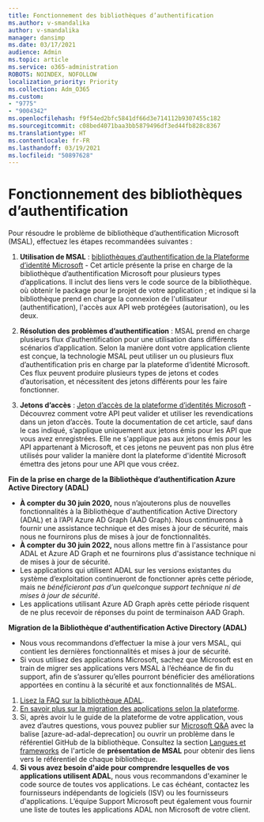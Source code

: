 ```yaml
---
title: Fonctionnement des bibliothèques d’authentification
ms.author: v-smandalika
author: v-smandalika
manager: dansimp
ms.date: 03/17/2021
audience: Admin
ms.topic: article
ms.service: o365-administration
ROBOTS: NOINDEX, NOFOLLOW
localization_priority: Priority
ms.collection: Adm_O365
ms.custom:
- "9775"
- "9004342"
ms.openlocfilehash: f9f54ed2bfc5841df66d3e714112b9307455c182
ms.sourcegitcommit: c08bed4071baa3bb5879496df3ed44fb828c8367
ms.translationtype: HT
ms.contentlocale: fr-FR
ms.lasthandoff: 03/19/2021
ms.locfileid: "50897628"
---
```

# <a name="working-with-authentication-libraries"></a>Fonctionnement des bibliothèques d’authentification

Pour résoudre le problème de bibliothèque d’authentification Microsoft (MSAL), effectuez les étapes recommandées suivantes :

1. **Utilisation de MSAL** : [bibliothèques d’authentification de la Plateforme d’identité Microsoft](https://docs.microsoft.com/azure/active-directory/develop/reference-v2-libraries) - Cet article présente la prise en charge de la bibliothèque d’authentification Microsoft pour plusieurs types d’applications. Il inclut des liens vers le code source de la bibliothèque. où obtenir le package pour le projet de votre application ; et indique si la bibliothèque prend en charge la connexion de l'utilisateur (authentification), l'accès aux API web protégées (autorisation), ou les deux.

2. **Résolution des problèmes d’authentification** : MSAL prend en charge plusieurs flux d’authentification pour une utilisation dans différents scénarios d’application. Selon la manière dont votre application cliente est conçue, la technologie MSAL peut utiliser un ou plusieurs flux d’authentification pris en charge par la plateforme d’identité Microsoft. Ces flux peuvent produire plusieurs types de jetons et codes d’autorisation, et nécessitent des jetons différents pour les faire fonctionner.

3. **Jetons d’accès** : [Jeton d’accès de la plateforme d’identités Microsoft](https://docs.microsoft.com/azure/active-directory/develop/access-tokens) - Découvrez comment votre API peut valider et utiliser les revendications dans un jeton d’accès. Toute la documentation de cet article, sauf dans le cas indiqué, s’applique uniquement aux jetons émis pour les API que vous avez enregistrées. Elle ne s'applique pas aux jetons émis pour les API appartenant à Microsoft, et ces jetons ne peuvent pas non plus être utilisés pour valider la manière dont la plateforme d'identité Microsoft émettra des jetons pour une API que vous créez.

**Fin de la prise en charge de la Bibliothèque d’authentification Azure Active Directory (ADAL)**

- **À compter du 30 juin 2020,** nous n’ajouterons plus de nouvelles fonctionnalités à la Bibliothèque d'authentification Active Directory (ADAL) et à l’API Azure AD Graph (AAD Graph). Nous continuerons à fournir une assistance technique et des mises à jour de sécurité, mais nous ne fournirons plus de mises à jour de fonctionnalités.
- **À compter du 30 juin 2022,** nous allons mettre fin à l'assistance pour ADAL et Azure AD Graph et ne fournirons plus d'assistance technique ni de mises à jour de sécurité.
- Les applications qui utilisent ADAL sur les versions existantes du système d’exploitation continueront de fonctionner après cette période, mais ne *bénéficieront pas d’un quelconque support technique ni de mises à jour de sécurité*.
- Les applications utilisant Azure AD Graph après cette période risquent de ne plus recevoir de réponses du point de terminaison AAD Graph.

**Migration de la Bibliothèque d'authentification Active Directory (ADAL)**

- Nous vous recommandons d’effectuer la mise à jour vers MSAL, qui contient les dernières fonctionnalités et mises à jour de sécurité.
- Si vous utilisez des applications Microsoft, sachez que Microsoft est en train de migrer ses applications vers MSAL à l’échéance de fin du support, afin de s’assurer qu’elles pourront bénéficier des améliorations apportées en continu à la sécurité et aux fonctionnalités de MSAL.

1. [Lisez la FAQ sur la bibliothèque ADAL](https://docs.microsoft.com/azure/active-directory/develop/msal-migration#frequently-asked-questions-faq).
2. [En savoir plus sur la migration des applications selon la plateforme](https://docs.microsoft.com/azure/active-directory/develop/msal-migration#migration-guidance).
3. Si, après avoir lu le guide de la plateforme de votre application, vous avez d’autres questions, vous pouvez publier sur [Microsoft Q&A](https://docs.microsoft.com/answers/topics/azure-ad-adal-deprecation.html) avec la balise [azure-ad-adal-deprecation] ou ouvrir un problème dans le référentiel GitHub de la bibliothèque. Consultez la section [Langues et frameworks](https://docs.microsoft.com/azure/active-directory/develop/msal-overview#languages-and-frameworks) de l'article de **présentation de MSAL** pour obtenir des liens vers le référentiel de chaque bibliothèque.
4. **Si vous avez besoin d'aide pour comprendre lesquelles de vos applications utilisent ADAL**, nous vous recommandons d'examiner le code source de toutes vos applications. Le cas échéant, contactez les fournisseurs indépendants de logiciels (ISV) ou les fournisseurs d'applications. L’équipe Support Microsoft peut également vous fournir une liste de toutes les applications ADAL non Microsoft de votre client.







